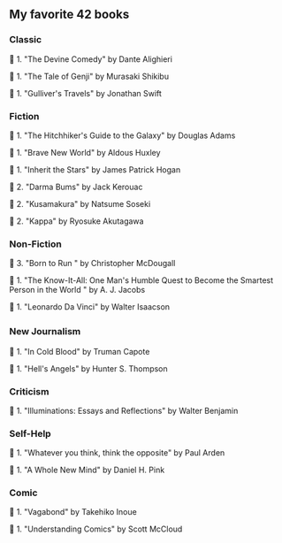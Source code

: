 <h2> My favorite 42 books </h2>


<h3> Classic </h3>

:closed_book: 1. "The Devine Comedy" by Dante Alighieri

:closed_book: 1. "The Tale of Genji" by Murasaki Shikibu

:closed_book: 1. "Gulliver's Travels" by Jonathan Swift





<h3> Fiction </h3>

:closed_book: 1. "The Hitchhiker's Guide to the Galaxy" by Douglas Adams 

:closed_book: 1. "Brave New World" by Aldous Huxley

:closed_book: 1. "Inherit the Stars" by James Patrick Hogan

:closed_book: 2. "Darma Bums" by Jack Kerouac

:closed_book: 2. "Kusamakura" by Natsume Soseki 

:closed_book: 2. "Kappa" by Ryosuke Akutagawa 


<h3> Non-Fiction </h3>

:closed_book: 3. "Born to Run " by Christopher McDougall 

:closed_book: 1. "The Know-It-All: One Man's Humble Quest to Become the Smartest Person in the World " by A. J. Jacobs

:closed_book: 1. "Leonardo Da Vinci" by Walter Isaacson


<h3> New Journalism　</h3>

:closed_book: 1. "In Cold Blood" by Truman Capote

:closed_book: 1. "Hell's Angels" by Hunter S. Thompson

<h3> Criticism </h3>

:closed_book: 1. "Illuminations: Essays and Reflections" by Walter Benjamin 



<h3> Self-Help </h3>

:closed_book: 1. "Whatever you think, think the opposite" by Paul Arden

:closed_book: 1. "A Whole New Mind" by Daniel H. Pink


<h3> Comic </h3>

:closed_book: 1. "Vagabond" by Takehiko Inoue 

:closed_book: 1. "Understanding Comics" by Scott McCloud
